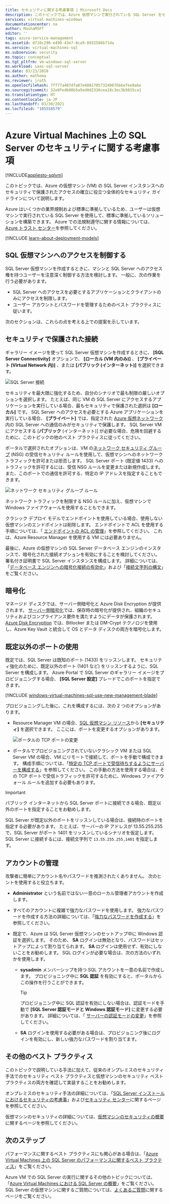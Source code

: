 ```yaml
---
title: セキュリティに関する考慮事項 | Microsoft Docs
description: このトピックでは、Azure 仮想マシンで実行されている SQL Server をセキュリティで保護するための一般的なガイダンスを示します。
services: virtual-machines-windows
documentationcenter: na
author: MashaMSFT
editor: ''
tags: azure-service-management
ms.assetid: d710c296-e490-43e7-8ca9-8932586b71da
ms.service: virtual-machines-sql
ms.subservice: security
ms.topic: conceptual
ms.tgt_pltfrm: vm-windows-sql-server
ms.workload: iaas-sql-server
ms.date: 03/23/2018
ms.author: mathoma
ms.reviewer: jroth
ms.openlocfilehash: 7ff77a407dfa87e408170573249876bbefee0abe
ms.sourcegitcommit: 32e0fedb80b5a5ed0d2336cea18c3ec3b5015ca1
ms.translationtype: HT
ms.contentlocale: ja-JP
ms.lasthandoff: 03/30/2021
ms.locfileid: "105558579"
---
```

# <a name="security-considerations-for-sql-server-on-azure-virtual-machines"></a>Azure Virtual Machines 上の SQL Server のセキュリティに関する考慮事項
[!INCLUDE[appliesto-sqlvm](../../includes/appliesto-sqlvm.md)]

このトピックでは、Azure の仮想マシン (VM) の SQL Server インスタンスへのセキュリティで保護されたアクセスの確立に役立つ全体的なセキュリティ ガイドラインについて説明します。

Azure はいくつかの業界規制および標準に準拠しているため、ユーザーは仮想マシンで実行されている SQL Server を使用して、標準に準拠しているソリューションを構築できます。 Azure での法規制遵守に関する情報については、 [Azure トラスト センター](https://azure.microsoft.com/support/trust-center/)を参照してください。

[!INCLUDE [learn-about-deployment-models](../../../../includes/learn-about-deployment-models-both-include.md)]

## <a name="control-access-to-the-sql-virtual-machine"></a>SQL 仮想マシンへのアクセスを制御する

SQL Server 仮想マシンを作成するときに、マシンと SQL Server へのアクセス権を持つユーザーを注意深く制御する方法を検討します。 一般に、次の作業を行う必要があります。

- SQL Server へのアクセスを必要とするアプリケーションとクライアントのみにアクセスを制限します。
- ユーザー アカウントとパスワードを管理するためのベスト プラクティスに従います。

次のセクションは、これらの点を考える上での提案を示しています。

## <a name="secure-connections"></a>セキュリティで保護された接続

ギャラリー イメージを使って SQL Server 仮想マシンを作成するときに、 **[SQL Server Connectivity]** オプションで、 **[ローカル (VM 内のみ)]** 、 **[プライベート (Virtual Network 内)]** 、または **[パブリック (インターネット)]** を選択できます。

![SQL Server 接続](./media/security-considerations-best-practices/sql-vm-connectivity-option.png)

セキュリティを最大限に強化するため、自分のシナリオで最も制限の厳しいオプションを選択します。 たとえば、同じ VM の SQL Server にアクセスするアプリケーションを実行している場合、最もセキュリティで保護された選択は **[ローカル]** です。 SQL Server へのアクセスを必要とする Azure アプリケーションを実行している場合、 **[プライベート]** では、指定された [Azure 仮想ネットワーク](../../../virtual-network/virtual-networks-overview.md)内の SQL Server への通信のみがセキュリティで保護します。 SQL Server VM にアクセスする [**パブリック** (インターネット)] が必要な場合、危険を回避するために、このトピックの他のベスト プラクティスに従ってください。

ポータルで選択されたオプションは、VM の[ネットワーク セキュリティ グループ](../../../active-directory/identity-protection/concept-identity-protection-security-overview.md) (NSG) の受信セキュリティ ルールを使用して、仮想マシンへのネットワーク トラフィックを許可または拒否します。 SQL Server ポート (既定値 1433) へのトラフィックを許可するには、受信 NSG ルールを変更または新規作成します。 また、このポートでの通信を許可する、特定の IP アドレスを指定することもできます。

![ネットワーク セキュリティ グループ ルール](./media/security-considerations-best-practices/sql-vm-network-security-group-rules.png)

ネットワーク トラフィックを制限する NSG ルールに加え、仮想マシンで Windows ファイアウォールを使用することもできます。

クラシック デプロイ モデルでエンドポイントを使用している場合、使用しない仮想マシンのエンドポイントは削除します。 エンドポイントで ACL を使用する手順については、「 [エンドポイントの ACL の管理](/previous-versions/azure/virtual-machines/windows/classic/setup-endpoints#manage-the-acl-on-an-endpoint)」を参照してください。 これは、Azure Resource Manager を使用する VM には必要ありません。

最後に、Azure の仮想マシンの SQL Server データベース エンジンのインスタンスで、暗号化された接続オプションを有効にすることを検討してください。 署名付き証明書で SQL Server インスタンスを構成します。 詳細については、「[データベース エンジンへの暗号化接続の有効化](/sql/database-engine/configure-windows/enable-encrypted-connections-to-the-database-engine)」および「[接続文字列の構文](/dotnet/framework/data/adonet/connection-string-syntax)」をご覧ください。

## <a name="encryption"></a>暗号化

マネージド ディスクでは、サーバー側暗号化と Azure Disk Encryption が提供されます。 [サーバー側暗号化](../../../virtual-machines/disk-encryption.md)では、保存時の暗号化が提供され、組織のセキュリティおよびコンプライアンス要件を満たすようにデータが保護されます。 [Azure Disk Encryption](../../../security/fundamentals/azure-disk-encryption-vms-vmss.md) では、Bitlocker または DM-Crypt テクノロジを使用し、Azure Key Vault と統合して OS とデータ ディスクの両方を暗号化します。 

## <a name="use-a-non-default-port"></a>既定以外のポートの使用

既定では、SQL Server は既知のポート (1433) をリッスンします。 セキュリティ強化のために、既定以外のポート (1401 など) をリッスンするように、SQL Server を構成します。 Azure Portal で SQL Server のギャラリー イメージをプロビジョニングする場合、 **[SQL Server 設定]** ブレードでこのポートを指定できます。

[!INCLUDE [windows-virtual-machines-sql-use-new-management-blade](../../../../includes/windows-virtual-machines-sql-new-resource.md)]

プロビジョニングした後に、これを構成するには、次の 2 つのオプションがあります。

- Resource Manager VM の場合、[SQL 仮想マシン リソース](manage-sql-vm-portal.md#access-the-sql-virtual-machines-resource)から **[セキュリティ]** を選択できます。 ここには、ポートを変更するオプションがあります。

  ![ポータルの TCP ポートの変更](./media/security-considerations-best-practices/sql-vm-change-tcp-port.png)

- ポータルでプロビジョニングされていないクラシック VM または SQL Server VM の場合、VM にリモートで接続して、ポートを手動で構成できます。 構成手順については、「[特定の TCP ポートで受信待ちするようにサーバーを構成する](/sql/database-engine/configure-windows/configure-a-server-to-listen-on-a-specific-tcp-port)」を参照してください。 この手動の方法を使用する場合は、その TCP ポートで受信トラフィックを許可するために、Windows ファイアウォール ルールを追加する必要もあります。

> [!IMPORTANT]
> パブリック インターネットから SQL Server ポートに接続できる場合、既定以外のポートを指定することをお勧めします。

SQL Server が既定以外のポートをリッスンしている場合は、接続時のポートを指定する必要があります。 たとえば、サーバーの IP アドレスが 13.55.255.255 で、SQL Server がポート 1401 をリッスンしているシナリオを仮定します。 SQL Server に接続するには、接続文字列で `13.55.255.255,1401` を指定します。

## <a name="manage-accounts"></a>アカウントの管理

攻撃者に簡単にアカウント名やパスワードを推測されたくありません。 次のヒントを使用すると役立ちます。

- **Administrator** という名前ではない一意のローカル管理者アカウントを作成します。

- すべてのアカウントに複雑で強力なパスワードを使用します。 強力なパスワードを作成する方法の詳細については、「[強力なパスワードを作成する](https://support.microsoft.com/account-billing/how-to-create-a-strong-password-for-your-microsoft-account-f67e4ddd-0dbe-cd75-cebe-0cfda3cf7386)」を参照してください。

- 既定で、Azure は SQL Server 仮想マシンのセットアップ中に Windows 認証を選択します。 そのため、 **SA** ログインは無効となり、パスワードはセットアップによって割り当てられます。 **SA** ログインは使用せず、有効にしないことをお勧めします。 SQL ログインが必要な場合は、次の方法のいずれかを使用します。

  - **sysadmin** メンバーシップを持つ SQL アカウントを一意の名前で作成します。 プロビジョニング中に **SQL 認証** を有効にすると、ポータルからこの操作を行うことができます。

    > [!TIP] 
    > プロビジョニング中に SQL 認証を有効にしない場合は、認証モードを手動で **[SQL Server 認証モードと Windows 認証モード]** に変更する必要があります。 詳細については、「 [サーバーの認証モードの変更](/sql/database-engine/configure-windows/change-server-authentication-mode)」を参照してください。

  - **SA** ログインを使用する必要がある場合は、プロビジョニング後にログインを有効にし、新しい強力なパスワードを割り当てます。

## <a name="additional-best-practices"></a>その他のベスト プラクティス

このトピックで説明している手法に加えて、従来のオンプレミスのセキュリティ手法でのセキュリティ ベスト プラクティスと仮想マシンのセキュリティ ベスト プラクティスの両方を確認して実装することをお勧めします。 

オンプレミスのセキュリティ手法の詳細については、「[SQL Server インストールにおけるセキュリティの考慮事](/sql/sql-server/install/security-considerations-for-a-sql-server-installation)」および[セキュリティ センター](/sql/relational-databases/security/security-center-for-sql-server-database-engine-and-azure-sql-database)に関するページを参照してください。 

仮想マシンのセキュリティの詳細については、[仮想マシンのセキュリティの概要](../../../security/fundamentals/virtual-machines-overview.md)に関するページを参照してください。


## <a name="next-steps"></a>次のステップ

パフォーマンスに関するベスト プラクティスにも関心がある場合は、「[Azure Virtual Machines 上の SQL Server のパフォーマンスに関するベスト プラクティス](performance-guidelines-best-practices.md)」をご覧ください。

Azure VM での SQL Server の実行に関するその他のトピックについては、「[Azure Virtual Machines における SQL Server の概要](sql-server-on-azure-vm-iaas-what-is-overview.md)」をご覧ください。 SQL Server の仮想マシンに関するご質問については、[よくあるご質問](frequently-asked-questions-faq.md)に関するページをご覧ください。